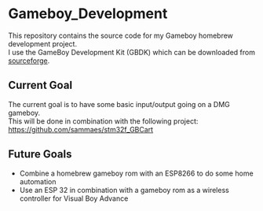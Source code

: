 # Gameboy_Development
This repository contains the source code for my Gameboy homebrew development project.<br />
I use the GameBoy Development Kit (GBDK) which can be downloaded from <a href="https://sourceforge.net/projects/gbdk/files/">sourceforge</a>.

## Current Goal
The current goal is to have some basic input/output going on a DMG gameboy.<br />
This will be done in combination with the following project: https://github.com/sammaes/stm32f_GBCart

## Future Goals
- Combine a homebrew gameboy rom with an ESP8266 to do some home automation
- Use an ESP 32 in combination with a gameboy rom as a wireless controller for Visual Boy Advance
